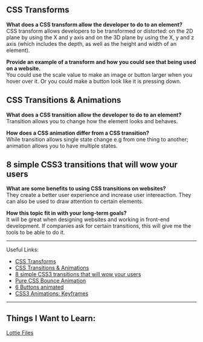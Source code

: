 ## CSS Transforms

**What does a CSS transform allow the developer to do to an element?**  
CSS transform allows developers to be transformed or distorted: on the 2D plane by using the X and y axis and on the 3D plane by using the X, y and z axis (which includes the depth, as well as the height and width of an element).

**Provide an example of a transform and how you could see that being used on a website.**  
You could use the scale value to make an image or button larger when you hover over it. Or you could make a button look like it is pressing down.

## CSS Transitions & Animations

**What does a CSS transition allow the developer to do to an element?**  
Transition allows you to change how the element looks and behaves.

**How does a CSS animation differ from a CSS transition?**  
While transition allows single state change e.g from one thing to another; animation allows you to have multiple states.

## 8 simple CSS3 transitions that will wow your users

**What are some benefits to using CSS transitions on websites?**  
They create a better user experience and increase user intereaction. They can also be used to draw attention to certain elements.

**How this topic fit in with your long-term goals?**  
It will be great when designing websites and working in front-end development. If companies ask for certain transitions, this will give me the tools to be able to do it.


---

Useful Links:
- [CSS Transforms](https://learn.shayhowe.com/advanced-html-css/css-transforms/)
- [CSS Transitions & Animations](https://learn.shayhowe.com/advanced-html-css/transitions-animations/)
- [8 simple CSS3 transitions that will wow your users](https://www.webdesignerdepot.com/2014/05/8-simple-css3-transitions-that-will-wow-your-users)
- [Pure CSS Bounce Animation](https://codepen.io/dp_lewis/pen/QWMxRR)
- [6 Buttons animated](https://codepen.io/retyui/pen/ByoaXV)
- [CSS3 Animations: Keyframes](https://codepen.io/akshaychauhan/pen/dyBqVo)

---

## Things I Want to Learn:
[Lottie Files](https://lottiefiles.com/)